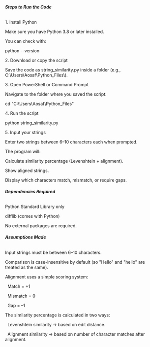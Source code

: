 ###### ***Steps to Run the Code***



1\. Install Python



Make sure you have Python 3.8 or later installed.



You can check with:

python --version



2\. Download or copy the script



Save the code as string\_similarity.py inside a folder (e.g., C:\\Users\\Aosaf\\Python\_Files\\).



3\. Open PowerShell or Command Prompt



Navigate to the folder where you saved the script:

cd "C:\\Users\\Aosaf\\Python\_Files"



4\. Run the script

python string\_similarity.py



5\. Input your strings



Enter two strings between 6–10 characters each when prompted.



The program will:



Calculate similarity percentage (Levenshtein + alignment).



Show aligned strings.



Display which characters match, mismatch, or require gaps.



###### ***Dependencies Required***



Python Standard Library only



difflib (comes with Python)



No external packages are required.



###### ***Assumptions Made***



Input strings must be between 6–10 characters.



Comparison is case-insensitive by default (so "Hello" and "hello" are treated as the same).



Alignment uses a simple scoring system:



&nbsp; Match = +1



&nbsp; Mismatch = 0



&nbsp; Gap = –1



The similarity percentage is calculated in two ways:



&nbsp; Levenshtein similarity → based on edit distance.



&nbsp; Alignment similarity → based on number of character matches after alignment.

